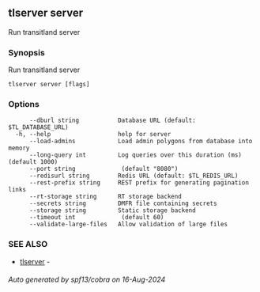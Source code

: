 ## tlserver server

Run transitland server

### Synopsis

Run transitland server



```
tlserver server [flags]
```

### Options

```
      --dburl string           Database URL (default: $TL_DATABASE_URL)
  -h, --help                   help for server
      --load-admins            Load admin polygons from database into memory
      --long-query int         Log queries over this duration (ms) (default 1000)
      --port string             (default "8080")
      --redisurl string        Redis URL (default: $TL_REDIS_URL)
      --rest-prefix string     REST prefix for generating pagination links
      --rt-storage string      RT storage backend
      --secrets string         DMFR file containing secrets
      --storage string         Static storage backend
      --timeout int             (default 60)
      --validate-large-files   Allow validation of large files
```

### SEE ALSO

* [tlserver](tlserver.md)	 - 

###### Auto generated by spf13/cobra on 16-Aug-2024
